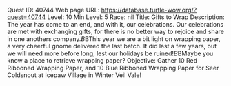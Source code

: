 Quest ID: 40744
Web page URL: https://database.turtle-wow.org/?quest=40744
Level: 10
Min Level: 5
Race: nil
Title: Gifts to Wrap
Description: The year has come to an end, and with it, our celebrations. Our celebrations are met with exchanging gifts, for there is no better way to rejoice and share in one anothers company.$B$BThis year we are a bit light on wrapping paper, a very cheerful gnome delivered the last batch. It did last a few years, but we will need more before long, lest our holidays be ruined!$B$BMaybe you know a place to retrieve wrapping paper?
Objective: Gather 10 Red Ribboned Wrapping Paper, and 10 Blue Ribboned Wrapping Paper for Seer Coldsnout at Icepaw Village in Winter Veil Vale!
